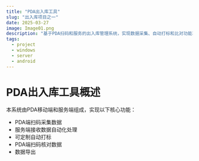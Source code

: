 ```yaml
---
title: "PDA出入库工具"
slug: "出入库项目之一" 
date: 2025-03-27
image: Image01.png
description: "基于PDA扫码和服务的出入库管理系统，实现数据采集、自动打标和比对功能项目之一"
tags:
  - project
  - windows
  - server
  - android
---
```


# PDA出入库工具概述

本系统由PDA移动端和服务端组成，实现以下核心功能：

- PDA端扫码采集数据
- 服务端接收数据自动化处理
- 可定制自动打标
- PDA端扫码核对数据
- 数据导出
